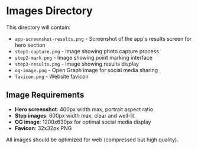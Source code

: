 # Images Directory

This directory will contain:

- `app-screenshot-results.png` - Screenshot of the app's results screen for hero section
- `step1-capture.png` - Image showing photo capture process
- `step2-mark.png` - Image showing point marking interface  
- `step3-results.png` - Image showing results display
- `og-image.png` - Open Graph image for social media sharing
- `favicon.png` - Website favicon

## Image Requirements

- **Hero screenshot**: 400px width max, portrait aspect ratio
- **Step images**: 600px width max, clear and well-lit
- **OG image**: 1200x630px for optimal social media display
- **Favicon**: 32x32px PNG

All images should be optimized for web (compressed but high quality).